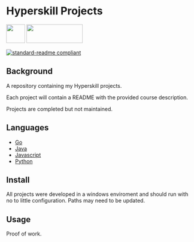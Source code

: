 # Hyperskill Projects

<p>
<img src="https://github.com/sudo-adduser-jordan/Hyperskill-Projects/blob/main/pluginIcon.png" width="50" height="50">
<img src=https://github.com/sudo-adduser-jordan/Hyperskill-Projects/blob/main/Hyperskill_Logo.svg?sanitize=true" width="150" height="50"> 
</p>

[![standard-readme compliant](https://img.shields.io/badge/readme%20style-standard-brightgreen.svg)](https://github.com/RichardLitt/standard-readme)

## Background

A repository containing my Hyperskill projects.

Each project will contain a README with the provided course description.

Projects are completed but not maintained.

## Languages

- [Go](https://github.com/sudo-adduser-jordan/Hyperskill-Projects/tree/main/Go%20Projects)
- [Java](https://github.com/sudo-adduser-jordan/Hyperskill-Projects/tree/main/Java%20Projects)
- [Javascript](https://github.com/sudo-adduser-jordan/Hyperskill-Projects/tree/main/Javascript%20Projects)
- [Python](https://github.com/sudo-adduser-jordan/Hyperskill-Projects/tree/main/Python%20Projects)

## Install

All projects were developed in a windows enviroment and should run with no to little configuration. Paths may need to be updated.

## Usage

Proof of work.
